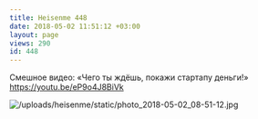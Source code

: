 ```yaml
---
title: Heisenme 448
date: 2018-05-02 11:51:12 +03:00
layout: page
views: 290
id: 448
---
```


Смешное видео: «Чего ты ждёшь, покажи стартапу деньги!»
https://youtu.be/eP9o4J8BiVk



![/uploads/heisenme/static/photo_2018-05-02_08-51-12.jpg](/uploads/heisenme/static/photo_2018-05-02_08-51-12.jpg)
